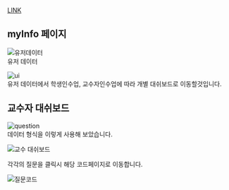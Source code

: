 [LINK](https://together-coding.github.io/IDE-sample/)

## myInfo 페이지
![유저데이터](https://user-images.githubusercontent.com/86250281/161924788-28fd218d-f3b9-48a9-83b5-25c15c14e16a.png)  
유저 데이터

![ui](https://user-images.githubusercontent.com/86250281/161924808-ce49bbab-e770-4834-8743-c2e277a8264d.png)  
유저 데이터에서 학생인수업, 교수자인수업에 따라 개별 대쉬보드로 이동할것입니다.

## 교수자 대쉬보드

![question](https://user-images.githubusercontent.com/86250281/163343788-a8137016-b193-46b1-9d18-233f5287f167.png)  
데이터 형식을 이렇게 사용해 보았습니다.  

![교수 대쉬보드](https://user-images.githubusercontent.com/86250281/163343985-8aa0479d-2d9a-4a1e-936d-b92bd2ff0e29.png)  

각각의 질문을 클릭시 해당 코드페이지로 이동합니다. 

![질문코드](https://user-images.githubusercontent.com/86250281/163344149-1167ba0d-97e7-4bf8-9e36-3f9122c66bf0.png)  
